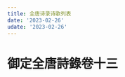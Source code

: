 ```yaml
---
title: 全唐诗录诗歌列表
date: '2023-02-26'
udate: '2023-02-26'
---
```

# 御定全唐詩錄卷十三

<PoemList :list="poems" :authorMap="authorMap" />


<script setup>
const chapter = '卷十三';
import poems from '/data/qtsl/卷十三/poems.json'
import authorMap from '/data/qtsl/卷十三/author.json'
</script>
